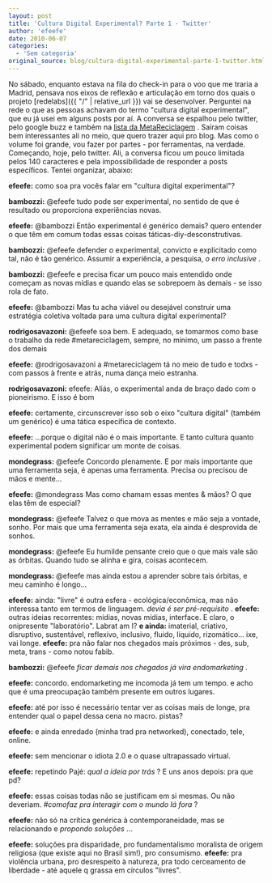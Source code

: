 ```yaml
---
layout: post
title: 'Cultura Digital Experimental? Parte 1 - Twitter'
author: 'efeefe'
date: 2010-06-07
categories:
  - 'Sem categoria'
original_source: blog/cultura-digital-experimental-parte-1-twitter.html
---
```


No sábado, enquanto estava na fila do check-in para o voo que me traria a Madrid, pensava nos eixos de reflexão e articulação em torno dos quais o projeto [redelabs]({{ "/" | relative_url }}) vai se desenvolver. Perguntei na rede o que as pessoas achavam do termo \"cultura digital experimental\", que eu já usei em alguns posts por aí. A conversa se espalhou pelo twitter, pelo google buzz e também na [lista da MetaReciclagem](http://lista.metareciclagem.org/) . Saíram coisas bem interessantes ali no meio, que quero trazer aqui pro blog. Mas como o volume foi grande, vou fazer por partes - por ferramentas, na verdade. Começando, hoje, pelo twitter. Ali, a conversa ficou um pouco limitada pelos 140 caracteres e pela impossibilidade de responder a posts específicos. Tentei organizar, abaixo:

**efeefe:** como soa pra vocês falar em \"cultura digital experimental\"?

**bambozzi:** \@efeefe tudo pode ser experimental, no sentido de que é resultado ou proporciona experiências novas.

**efeefe:** \@bambozzi Então experimental é genérico demais? quero entender o que têm em comum todas essas coisas táticas-diy-desconstrutivas.

**bambozzi:** \@efeefe defender o experimental, convicto e explicitado como tal, não é tão genérico. Assumir a experiência, a pesquisa, *o erro inclusive* .

**bambozzi:** \@efeefe e precisa ficar um pouco mais entendido onde começam as novas mídias e quando elas se sobrepoem às demais - se isso rola de fato.

**efeefe:** \@bambozzi Mas tu acha viável ou desejável construir uma estratégia coletiva voltada para uma cultura digital experimental?

**rodrigosavazoni:** \@efeefe soa bem. E adequado, se tomarmos como base o trabalho da rede #metareciclagem, sempre, no mínimo, um passo a frente dos demais

**efeefe:** \@rodrigosavazoni a #metareciclagem tá no meio de tudo e todxs - com passos à frente e atrás, numa dança meio estranha.

**rodrigosavazoni:** efeefe: Aliás, o experimental anda de braço dado com o pioneirismo. E isso é bom

**efeefe:** certamente, circunscrever isso sob o eixo \"cultura digital\" (também um genérico) é uma tática específica de contexto.

**efeefe:** \...porque o digital não é o mais importante. E tanto cultura quanto experimental podem significar um monte de coisas.

**mondegrass:** \@efeefe Concordo plenamente. E por mais importante que uma ferramenta seja, é apenas uma ferramenta. Precisa ou precisou de mãos e mente\...

**efeefe:** \@mondegrass Mas como chamam essas mentes & mãos? O que elas têm de especial?

**mondegrass:** \@efeefe Talvez o que mova as mentes e mão seja a vontade, sonho. Por mais que uma ferramenta seja exata, ela ainda é desprovida de sonhos.

**mondegrass:** \@efeefe Eu humilde pensante creio que o que mais vale são as órbitas. Quando tudo se alinha e gira, coisas acontecem.

**mondegrass:** \@efeefe mas ainda estou a aprender sobre tais órbitas, e meu caminho é longo\...

**efeefe:** ainda: \"livre\" é outra esfera - ecológica/econômica, mas não interessa tanto em termos de linguagem. *devia é ser pré-requisito* . **efeefe:** outras ideias recorrentes: mídias, novas mídias, interface. E claro, o onipresente \"laboratório\". Labrat am I? **e ainda:** imaterial, criativo, disruptivo, sustentável, reflexivo, inclusivo, fluido, líquido, rizomático\... ixe, vai longe. **efeefe:** pra não falar nos chegados mais próximos - des, sub, meta, trans - como notou fabib.

**bambozzi:** \@efeefe *ficar demais nos chegados já vira endomarketing* .

**efeefe:** concordo. endomarketing me incomoda já tem um tempo. e acho que é uma preocupação também presente em outros lugares.

**efeefe:** até por isso é necessário tentar ver as coisas mais de longe, pra entender qual o papel dessa cena no macro. pistas?

**efeefe:** e ainda enredado (minha trad pra networked), conectado, tele, online.

**efeefe:** sem mencionar o idiota 2.0 e o quase ultrapassado virtual.

**efeefe:** repetindo Pajé: *qual a ideia por trás* ? E uns anos depois: pra que pd?

**efeefe:** essas coisas todas não se justificam em si mesmas. Ou não deveriam. *#comofaz pra interagir com o mundo lá fora* ?

**efeefe:** não só na crítica genérica à contemporaneidade, mas se relacionando e *propondo soluções* \...

**efeefe:** soluções pra disparidade, pro fundamentalismo moralista de origem religiosa (que existe aqui no Brasil sim!), pro consumismo. **efeefe:** pra violência urbana, pro desrespeito à natureza, pra todo cerceamento de liberdade - até aquele q grassa em círculos \"livres\".
